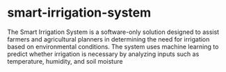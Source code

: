 # smart-irrigation-system
The Smart Irrigation System is a software-only solution designed to assist farmers and agricultural planners in determining the need for irrigation based on environmental conditions. The system uses machine learning to predict whether irrigation is necessary by analyzing inputs such as temperature, humidity, and soil moisture
